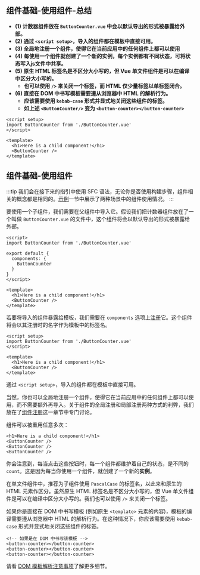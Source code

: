 ## 组件基础-使用组件-总结

- **(1) 计数器组件放在 `ButtonCounter.vue` 中会以默认导出的形式被暴露给外部。**
- **(2) 通过 `<script setup>`，导入的组件都在模板中直接可用。**
- **(3) 全局地注册一个组件，使得它在当前应用中的任何组件上都可以使用**
- **(4) 每使用一个组件就创建了一个新的实例，每个实例都有不同状态，可将状态写入js文件中共享。**
- **(5) 原生 HTML 标签名是不区分大小写的，但 Vue 单文件组件是可以在编译中区分大小写的。**
  - **也可以使用 `/>` 来关闭一个标签，而 HTML 仅少量标签以单标签闭合。**
- **(6) 直接在 DOM 中书写模板需要遵从浏览器中 HTML 的解析行为。**
  - **应该需要使用 `kebab-case` 形式并显式地关闭这些组件的标签。**
  - **如上述 `<ButtonCounter/>` 变为 `<button-counter></button-counter>`**

```vue
<script setup>
import ButtonCounter from './ButtonCounter.vue'
</script>

<template>
  <h1>Here is a child component!</h1>
  <ButtonCounter />
</template>
```

## 组件基础-使用组件

:::tip
我们会在接下来的指引中使用 SFC 语法，无论你是否使用构建步骤，组件相关的概念都是相同的。[示例](/examples/)一节中展示了两种场景中的组件使用情况。
:::

要使用一个子组件，我们需要在父组件中导入它。假设我们把计数器组件放在了一个叫做 `ButtonCounter.vue` 的文件中，这个组件将会以默认导出的形式被暴露给外部。

```vue
<script>
import ButtonCounter from './ButtonCounter.vue'

export default {
  components: {
    ButtonCounter
  }
}
</script>

<template>
  <h1>Here is a child component!</h1>
  <ButtonCounter />
</template>
```

若要将导入的组件暴露给模板，我们需要在 `components` 选项上[注册](/guide/components/registration)它。这个组件将会以其注册时的名字作为模板中的标签名。

```vue
<script setup>
import ButtonCounter from './ButtonCounter.vue'
</script>

<template>
  <h1>Here is a child component!</h1>
  <ButtonCounter />
</template>
```

通过 `<script setup>`，导入的组件都在模板中直接可用。

当然，你也可以全局地注册一个组件，使得它在当前应用中的任何组件上都可以使用，而不需要额外再导入。关于组件的全局注册和局部注册两种方式的利弊，我们放在了[组件注册](/guide/components/registration)这一章节中专门讨论。

组件可以被重用任意多次：

```vue-html
<h1>Here is a child component!</h1>
<ButtonCounter />
<ButtonCounter />
<ButtonCounter />
```

你会注意到，每当点击这些按钮时，每一个组件都维护着自己的状态，是不同的 `count`。这是因为每当你使用一个组件，就创建了一个新的**实例**。

在单文件组件中，推荐为子组件使用 `PascalCase` 的标签名，以此来和原生的 HTML 元素作区分。虽然原生 HTML 标签名是不区分大小写的，但 Vue 单文件组件是可以在编译中区分大小写的。我们也可以使用 `/>` 来关闭一个标签。

如果你是直接在 DOM 中书写模板 (例如原生 `<template>` 元素的内容)，模板的编译需要遵从浏览器中 HTML 的解析行为。在这种情况下，你应该需要使用 `kebab-case` 形式并显式地关闭这些组件的标签。

```vue-html
<!-- 如果是在 DOM 中书写该模板 -->
<button-counter></button-counter>
<button-counter></button-counter>
<button-counter></button-counter>
```

请看 [DOM 模板解析注意事项](#dom-template-parsing-caveats)了解更多细节。
